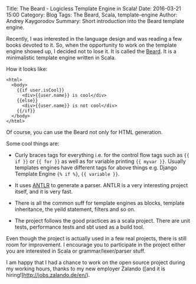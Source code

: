 Title: The Beard - Logicless Template Engine in Scala!
Date: 2016-03-21 15:00
Category: Blog
Tags: The Beard, Scala, template-engine
Author: Andrey Kaygorodov 
Summary: Short introduction into the Beard template engine.

Recently, I was interested in the language design and was reading a few books devoted to it. So, when the opportunity to work on the template engine showed up, I decided not to lose it.
It is called the [Beard](https://github.com/zalando/beard). It is a minimalistic template engine written in Scala. 

How it looks like:

```
<html>
  <body>
    {{if user.isCool}}
      <div>{{user.name}} is cool</div>
    {{else}}
      <div>{{user.name}} is not cool</div>
    {{/if}}
  </body>
</html>
```

Of course, you can use the Beard not only for HTML generation.

Some cool things are:

* Curly braces tags for everything i.e. for the control flow tags such as `{{ if }}` or `{{ for }}` as well as for variable printing `{{ myvar }}`. Usually templates engines have different tags for above things e.g. Django Template Engine `{% if %}`, `{{ variable }}`.

* It uses [ANTLR](http://www.antlr.org/) to generate a parser. ANTLR is a very interesting project itself, and it is very fast.

* There is all the common suff for template engines as blocks, template inheritance, the yeild statement, filters and so on.

* The project follows the good practices as a scala project. There are unit tests, performance tests and sbt used as a build tool.


Even though the project is actually used in a few real projects, there is still room for improvement. I encourage you to participate in the project either you are interested in Scala or grammar/lexer/parser stuff.

I am happy that I had a chance to work on the open source project during my working hours, thanks to my new employer Zalando ([and it is hiring!]http://jobs.zalando.de/en/).
